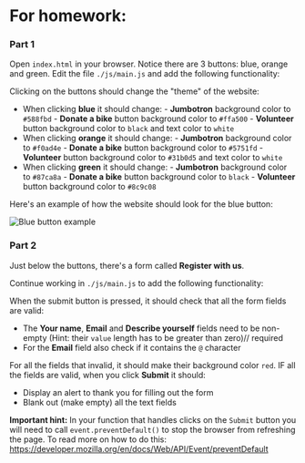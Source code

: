 # For homework:

### Part 1

Open `index.html` in your browser. Notice there are 3 buttons: blue, orange and green.
Edit the file `./js/main.js` and add the following functionality:

Clicking on the buttons should change the "theme" of the website:

- When clicking **blue** it should change: - **Jumbotron** background color to `#588fbd` - **Donate a bike** button background color to `#ffa500` - **Volunteer** button background color to `black` and text color to `white`
- When clicking **orange** it should change: - **Jumbotron** background color to `#f0ad4e` - **Donate a bike** button background color to `#5751fd` - **Volunteer** button background color to `#31b0d5` and text color to `white`
- When clicking **green** it should change: - **Jumbotron** background color to `#87ca8a` - **Donate a bike** button background color to `black` - **Volunteer** button background color to `#8c9c08`

Here's an example of how the website should look for the blue button:

![Blue button example](images/blue_clicked.png)

### Part 2

Just below the buttons, there's a form called **Register with us**.

Continue working in `./js/main.js` to add the following functionality:

When the submit button is pressed, it should check that all the form fields are valid:

- The **Your name**, **Email** and **Describe yourself** fields need to be non-empty (Hint: their `value` length has to be greater than zero)// required
- For the **Email** field also check if it contains the `@` character

For all the fields that invalid, it should make their background color `red`.
IF all the fields are valid, when you click **Submit** it should:

- Display an alert to thank you for filling out the form
- Blank out (make empty) all the text fields

**Important hint:** In your function that handles clicks on the `Submit` button you will need to call `event.preventDefault()` to stop the browser from refreshing the page. To read more on how to do this: https://developer.mozilla.org/en/docs/Web/API/Event/preventDefault
